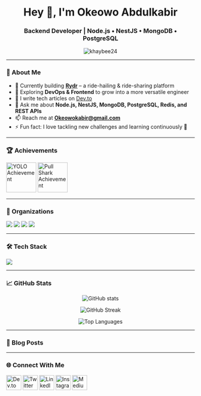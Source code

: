 <h1 align="center">Hey 👋, I'm Okeowo Abdulkabir</h1>
<h3 align="center">Backend Developer | Node.js • NestJS • MongoDB • PostgreSQL</h3>

<p align="center">
  <img src="https://komarev.com/ghpvc/?username=khaybee24&label=Profile%20views&color=0e75b6&style=flat" alt="khaybee24" />
</p>

---

### 🚀 About Me  
- 🔭 Currently building **[Rydr](https://dev.rydr.taxi)** – a ride-hailing & ride-sharing platform  
- 🌱 Exploring **DevOps & Frontend** to grow into a more versatile engineer  
- 📝 I write tech articles on [Dev.to](https://dev.to/khaybee24)  
- 💬 Ask me about **Node.js, NestJS, MongoDB, PostgreSQL, Redis, and REST APIs**  
- 📫 Reach me at **Okeowokabir@gmail.com**  
- ⚡ Fun fact: I love tackling new challenges and learning continuously 🚀  

---

### 🏆 Achievements  
<p align="left">
  <img src="https://github.githubassets.com/images/modules/profile/achievements/yolo-default.png" width="80" title="YOLO Achievement"/>
  <img src="https://github.githubassets.com/images/modules/profile/achievements/pull-shark-default.png" width="80" title="Pull Shark Achievement"/>
</p>

---

### 🏢 Organizations  
<p align="left">
  <a href="https://github.com/thetrosinitiative"><img src="https://img.shields.io/badge/-TROS%20Initiative-181717?logo=github&style=for-the-badge" /></a>
  <a href="https://github.com/Barods-Global"><img src="https://img.shields.io/badge/-Barods%20Global-181717?logo=github&style=for-the-badge" /></a>
  <a href="https://github.com/Rydr-co"><img src="https://img.shields.io/badge/-Rydr%20Co-181717?logo=github&style=for-the-badge" /></a>
  <a href="https://github.com/Olufemi-Awoyale-LLP"><img src="https://img.shields.io/badge/-Olufemi%20Awoyale%20LLP-181717?logo=github&style=for-the-badge" /></a>
</p>

---

### 🛠️ Tech Stack  
<p align="left">
  <img src="https://skillicons.dev/icons?i=nodejs,nestjs,typescript,javascript,postgresql,mongodb,redis,docker,nginx,linux,git" />
</p>

---

### 📈 GitHub Stats  
<p align="center">
  <img src="https://github-readme-stats.vercel.app/api?username=khaybee24&show_icons=true&theme=tokyonight" alt="GitHub stats" />
</p>

<p align="center">
  <img src="https://github-readme-streak-stats.herokuapp.com/?user=khaybee24&theme=tokyonight" alt="GitHub Streak" />
</p>

<p align="center">
  <img src="https://github-readme-stats.vercel.app/api/top-langs/?username=khaybee24&layout=compact&theme=tokyonight" alt="Top Languages" />
</p>

---

### 📝 Blog Posts  
<!-- BLOG-POST-LIST:START -->
<!-- BLOG-POST-LIST:END -->

---

### 🌐 Connect With Me  
<p align="left">
  <a href="https://dev.to/khaybee24"><img src="https://skillicons.dev/icons?i=devto" alt="Dev.to" height="40"/></a>
  <a href="https://twitter.com/khay__o"><img src="https://skillicons.dev/icons?i=twitter" alt="Twitter" height="40"/></a>
  <a href="https://www.linkedin.com/in/abdulkabirokeowo-b1763921b/"><img src="https://skillicons.dev/icons?i=linkedin" alt="LinkedIn" height="40"/></a>
  <a href="https://instagram.com/khay_be_e1"><img src="https://skillicons.dev/icons?i=instagram" alt="Instagram" height="40"/></a>
  <a href="https://medium.com/@okeowokabir"><img src="https://skillicons.dev/icons?i=medium" alt="Medium" height="40"/></a>
</p>
